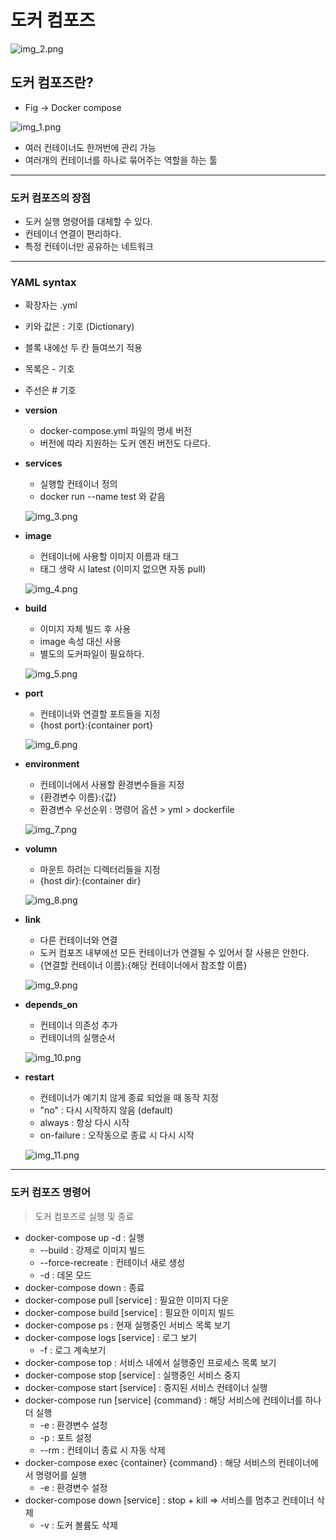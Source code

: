 # 도커 컴포즈

![img_2.png](img_2.png)

## 도커 컴포즈란?

- Fig -> Docker compose


![img_1.png](img_1.png)

  
- 여러 컨테이너도 한꺼번에 관리 가능
- 여러개의 컨테이너를 하나로 묶어주는 역할을 하는 툴

---

### 도커 컴포즈의 장점

- 도커 실행 명령어를 대체할 수 있다.
- 컨테이너 연결이 편리하다.
- 특정 컨테이너만 공유하는 네트워크


---

### YAML syntax

- 확장자는 .yml
- 키와 값은 : 기호 (Dictionary)
- 블록 내에선 두 칸 들여쓰기 적용
- 목록은 - 기호
- 주선은 # 기호


- **version**
    - docker-compose.yml 파일의 명세 버전
    - 버전에 따라 지원하는 도커 엔진 버전도 다르다.

- **services**
    - 실행할 컨테이너 정의
    - docker run --name test 와 같음
  
    ![img_3.png](img_3.png)
    

- **image**
    - 컨테이너에 사용할 이미지 이름과 태그
    - 태그 생략 시 latest (이미지 없으면 자동 pull) 
  
    ![img_4.png](img_4.png)
      

- **build**
    - 이미지 자체 빌드 후 사용
    - image 속성 대신 사용
    - 별도의 도커파일이 필요하다.
  
    ![img_5.png](img_5.png)


- **port**
    - 컨테이너와 연결할 포트들을 지정
    - {host port}:{container port}
  
    ![img_6.png](img_6.png)
      

- **environment**
    - 컨테이너에서 사용할 환경변수들을 지정
    - {환경변수 이름}:{값}
    - 환경변수 우선순위 : 명령어 옵션 > yml > dockerfile
  
    ![img_7.png](img_7.png)


- **volumn**
    - 마운트 하려는 디렉터리들을 지정
    - {host dir}:{container dir}
  
    ![img_8.png](img_8.png)
      

- **link**
    - 다른 컨테이너와 연결   
    - 도커 컴포즈 내부에선 모든 컨테이너가 연결될 수 있어서 잘 사용은 안한다.
    - {연결할 컨테이너 이름}:{해당 컨테이너에서 참조할 이름}
  
    ![img_9.png](img_9.png)
      

- **depends_on**
    - 컨테이너 의존성 추가
    - 컨테이너의 실행순서
  
    ![img_10.png](img_10.png)


- **restart**
    - 컨테이너가 예기치 않게 종료 되었을 때 동작 지정
    - "no" : 다시 시작하지 않음 (default)
    - always : 항상 다시 시작
    - on-failure : 오작동으로 종료 시 다시 시작
  
    ![img_11.png](img_11.png)


---


### 도커 컴포즈 명령어

> 도커 컴포즈로 실행 및 종료

- docker-compose up -d : 실행
  - --build : 강제로 이미지 빌드
  - --force-recreate : 컨테이너 새로 생성
  - -d : 데몬 모드
- docker-compose down : 종료
- docker-compose pull [service] : 필요한 이미지 다운
- docker-compose build [service] : 필요한 이미지 빌드 
- docker-compose ps : 현재 실행중인 서비스 목록 보기
- docker-compose logs [service] : 로그 보기 
  - -f : 로그 계속보기
- docker-compose top : 서비스 내에서 실행중인 프로세스 목록 보기
- docker-compose stop [service] : 실행중인 서비스 중지
- docker-compose start [service] :  중지된 서비스 컨테이너 실행
- docker-compose run [service] {command} : 해당 서비스에 컨테이너를 하나 더 실행
  - -e : 환경변수 설정
  - -p : 포트 설정
  - --rm : 컨테이너 종료 시 자동 삭제
- docker-compose exec {container} {command} : 해당 서비스의 컨테이너에서 명령어를 실행
  - -e : 환경변수 설정
- docker-compose down [service] : stop + kill => 서비스를 멈추고 컨테이너 삭제
  - -v : 도커 볼륨도 삭제